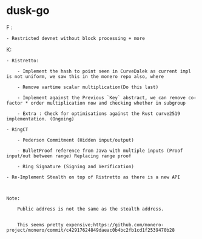 # dusk-go



F :

    - Restricted devnet without block processing + more


K: 

    - Ristretto:

        - Implement the hash to point seen in CurveDalek as current impl is not uniform, we saw this in the monero repo also, where 

        - Remove vartime scalar multiplication(Do this last) 

        - Implement against the Previous `Key` abstract, we can remove co-factor * order multiplication now and checking whether in subgroup

        - Extra : Check for optimisations against the Rust curve2519 implementation. (Ongoing)

    - RingCT

        - Pederson Commitment (Hidden input/output)

        - BulletProof reference from Java with multiple inputs (Proof input/out between range) Replacing range proof

        - Ring Signature (Signing and Verification)

    - Re-Implement Stealth on top of Ristretto as there is a new API



    Note:

        Public address is not the same as the stealth address.


        This seems pretty expensive;https://github.com/monero-project/monero/commit/c42917624849daeac0b4bc2fb1cd1f2539470b28